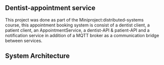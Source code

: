 ## Dentist-appointment service
This project was done as part of the Miniproject:distributed-systems course, this appointment booking system is consist of a dentist client, a patient client, an AppointmentService,
a dentist-API & patient-API and a notification service in addition of a MQTT broker as a communication bridge between services.
## System Architecture 
